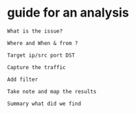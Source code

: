 # guide for an analysis


    What is the issue?
        
    Where and When & from ? 
        
    Target ip/src port DST
        
    Capture the traffic
        
    Add filter
        
    Take note and map the results
       
    Summary what did we find
      
